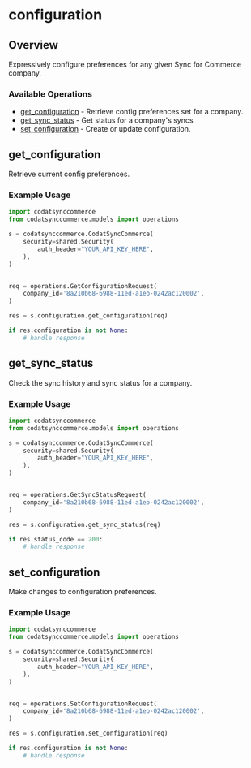 # configuration

## Overview

Expressively configure preferences for any given Sync for Commerce company.

### Available Operations

* [get_configuration](#get_configuration) - Retrieve config preferences set for a company.
* [get_sync_status](#get_sync_status) - Get status for a company's syncs
* [set_configuration](#set_configuration) - Create or update configuration.

## get_configuration

Retrieve current config preferences.

### Example Usage

```python
import codatsynccommerce
from codatsynccommerce.models import operations

s = codatsynccommerce.CodatSyncCommerce(
    security=shared.Security(
        auth_header="YOUR_API_KEY_HERE",
    ),
)


req = operations.GetConfigurationRequest(
    company_id='8a210b68-6988-11ed-a1eb-0242ac120002',
)

res = s.configuration.get_configuration(req)

if res.configuration is not None:
    # handle response
```

## get_sync_status

Check the sync history and sync status for a company.

### Example Usage

```python
import codatsynccommerce
from codatsynccommerce.models import operations

s = codatsynccommerce.CodatSyncCommerce(
    security=shared.Security(
        auth_header="YOUR_API_KEY_HERE",
    ),
)


req = operations.GetSyncStatusRequest(
    company_id='8a210b68-6988-11ed-a1eb-0242ac120002',
)

res = s.configuration.get_sync_status(req)

if res.status_code == 200:
    # handle response
```

## set_configuration

Make changes to configuration preferences.

### Example Usage

```python
import codatsynccommerce
from codatsynccommerce.models import operations

s = codatsynccommerce.CodatSyncCommerce(
    security=shared.Security(
        auth_header="YOUR_API_KEY_HERE",
    ),
)


req = operations.SetConfigurationRequest(
    company_id='8a210b68-6988-11ed-a1eb-0242ac120002',
)

res = s.configuration.set_configuration(req)

if res.configuration is not None:
    # handle response
```
